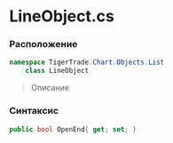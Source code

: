 
# LineObject.cs
### Расположение
```csharp
namespace TigerTrade.Chart.Objects.List  
    class LineObject
```

> Описание

### Синтаксис
```csharp
public bool OpenEnd{ get; set; }
```
